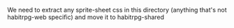 We need to extract any sprite-sheet css in this directory (anything that's not habitrpg-web specific) and move it to habitrpg-shared